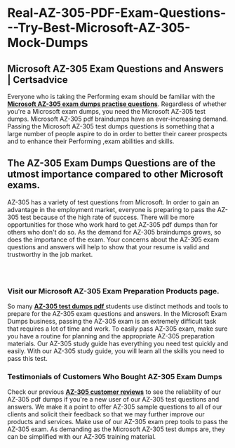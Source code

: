 # Real-AZ-305-PDF-Exam-Questions---Try-Best-Microsoft-AZ-305-Mock-Dumps
<h2><strong>Microsoft AZ-305 Exam Questions and Answers | Certsadvice</strong></h2> <p>Everyone who is taking the Performing exam should be familiar with the <a href="http://www.certsadvice.com/microsoft/az-305-practice-questions"><strong>Microsoft AZ-305 exam dumps practise questions</strong></a>. Regardless of whether you&#39;re a Microsoft exam dumps, you need the Microsoft AZ-305 test dumps. Microsoft AZ-305 pdf braindumps have an ever-increasing demand. Passing the Microsoft AZ-305 test dumps questions is something that a large number of people aspire to do in order to better their career prospects and to enhance their Performing ,exam abilities and skills.</p> <h2><strong>The AZ-305 Exam Dumps Questions are of the utmost importance compared to other Microsoft exams.</strong></h2> <p>AZ-305 has a variety of test questions from Microsoft. In order to gain an advantage in the employment market, everyone is preparing to pass the AZ-305 test because of the high rate of success. There will be more opportunities for those who work hard to get AZ-305 pdf dumps than for others who don&#39;t do so. As the demand for AZ-305 braindumps grows, so does the importance of the exam. Your concerns about the AZ-305 exam questions and answers will help to show that your resume is valid and trustworthy in the job market.</p> <p><a href="http://www.certsadvice.com/microsoft/az-305-practice-questions" style="display: block; padding: 1em 0; text-align: center; "><img alt="" src="https://1.bp.blogspot.com/-RUOr8Wn-CRk/YUYAxC8kcHI/AAAAAAAAAnw/F7BbdI3tw8QDj5z8iX0vQAioQzKiUxduwCLcBGAsYHQ/s0/unnamed.jpg" /></a></p> <h3><strong>Visit our Microsoft AZ-305 Exam Preparation Products page.</strong></h3> <p>So many <a href="http://www.certsadvice.com/microsoft/az-305-practice-questions"><strong>AZ-305 test dumps pdf </strong></a>students use distinct methods and tools to prepare for the AZ-305 exam questions and answers. In the Microsoft Exam Dumps business, passing the AZ-305 exam is an extremely difficult task that requires a lot of time and work. To easily pass AZ-305 exam, make sure you have a routine for planning and the appropriate AZ-305 preparation materials. Our AZ-305 study guide has everything you need test quickly and easily. With our AZ-305 study guide, you will learn all the skills you need to pass this test.</p> <h3><strong>Testimonials of Customers Who Bought AZ-305 Exam Dumps</strong></h3> <p>Check our previous <a href="http://www.certsadvice.com/microsoft/az-305-practice-questions"><strong>AZ-305 customer reviews</strong></a> to see the reliability of our AZ-305 pdf dumps if you&#39;re a new user of our AZ-305 test questions and answers. We make it a point to offer AZ-305 sample questions to all of our clients and solicit their feedback so that we may further improve our products and services. Make use of our AZ-305 exam prep tools to pass the AZ-305 exam. As demanding as the Microsoft AZ-305 test dumps are, they can be simplified with our AZ-305 training material.</p>
